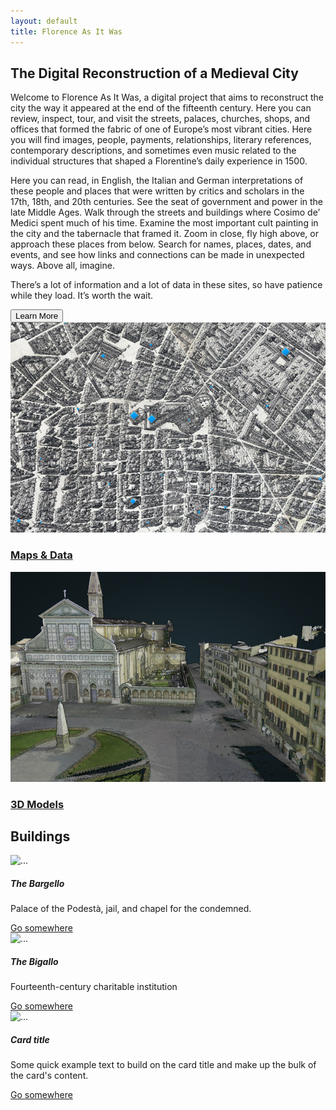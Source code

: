 ```yaml
---
layout: default
title: Florence As It Was
---
```


<div class="container">
<h2 class="display-6 lh-lg" id="home-text">The Digital Reconstruction of a Medieval City</h2>
  <div class="row">
    <div class="col">
      <p>Welcome to Florence As It Was, a digital project that aims to reconstruct the city the way it appeared at the end of the fifteenth century. Here you can review, inspect, tour, and visit the streets, palaces, churches, shops, and offices that formed the fabric of one of Europe’s most vibrant cities. Here you will find images, people, payments, relationships, literary references, contemporary descriptions, and sometimes even music related to the individual structures that shaped a Florentine’s daily experience in 1500.</p>
		<p>Here you can read, in English, the Italian and German interpretations of these people and places that were written by critics and scholars in the 17th, 18th, and 20th centuries. See the seat of government and power in the late Middle Ages. Walk through the streets and buildings where Cosimo de’ Medici spent much of his time. Examine the most important cult painting in the city and the tabernacle that framed it. Zoom in close, fly high above, or approach these places from below. Search for names, places, dates, and events, and see how links and connections can be made in unexpected ways. Above all, imagine.</p>
		<p>There’s a lot of information and a lot of data in these sites, so have patience while they load. It’s worth the wait. </p>
		<a href="about.html"><button type="button" class="btn btn-success">Learn More</button></a>
	</div>
    <div class="col text-center">
      <a href=""><img class="rounded" src="/assets/images/flawhome1.png">
      <h3 class="lh-lg">Maps & Data</h3>
  </a>
        <a href=""><img class="rounded" src="/assets/images/flawhome2.png">
      <h3>3D Models</h3>
  </a>
    </div>
  </div>
<h2>Buildings</h2>
<div class="row">
  <div class="col">
<div class="card">
  <img src="https://florenceasitwas.wlu.edu/assets/images/borbottoni/22Bargello.jpg" class="card-img-top" alt="...">
  <div class="card-body">
    <h5 class="card-title">The Bargello</h5>
    <p class="card-text">Palace of the Podestà, jail, and chapel for the condemned.</p>
    <a href="#" class="btn btn-primary">Go somewhere</a>
  </div>
</div>
</div>

<div class="col">
	<div class="card">
	  <img src="https://florenceasitwas.wlu.edu/assets/images/image-image-bigallo.png" class="card-img-top" alt="...">
		  <div class="card-body">
		    <h5 class="card-title">The Bigallo</h5>
		    <p class="card-text">Fourteenth-century charitable institution</p>
		    <a href="#" class="btn btn-primary">Go somewhere</a>
		  </div>
	</div>
</div>

<div class="col">
	<div class="card">
  <img src="..." class="card-img-top" alt="...">
  		<div class="card-body">
   		<h5 class="card-title">Card title</h5>
   		<p class="card-text">Some quick example text to build on the card title and make up the bulk of the card's content.</p>
    	<a href="#" class="btn btn-primary">Go somewhere</a>
  		</div>
	</div>
</div>

</div>
</div>